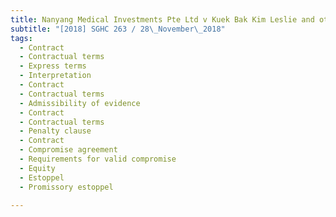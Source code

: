 ```yaml
---
title: Nanyang Medical Investments Pte Ltd v Kuek Bak Kim Leslie and others 
subtitle: "[2018] SGHC 263 / 28\_November\_2018"
tags:
  - Contract
  - Contractual terms
  - Express terms
  - Interpretation
  - Contract
  - Contractual terms
  - Admissibility of evidence
  - Contract
  - Contractual terms
  - Penalty clause
  - Contract
  - Compromise agreement
  - Requirements for valid compromise
  - Equity
  - Estoppel
  - Promissory estoppel

---
```


